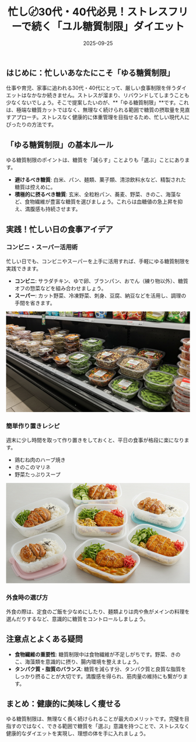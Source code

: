﻿---
title: 忙し〄30代・40代必見！ストレスフリーで続く「ユル糖質制限」ダイエット
date: 2025-09-25
tags: [ダイエット, 糖質制限, 食事, 健康]
category: health
image: /a-blog/article_images/article2/low_carb_meal.png
description: "忙しい30代・40代向けに、ストレスを抑えて続けられる『ゆる糖質制限』の実践方法と外食・作り置きアイデアを紹介します。"
---

## はじめに：忙しいあなたにこそ「ゆる糖質制限」

仕事や育児、家事に追われる30代・40代にとって、厳しい食事制限を伴うダイエットはなかなか続きません。ストレスが溜まり、リバウンドしてしまうことも少なくないでしょう。そこで提案したいのが、**「ゆる糖質制限」**です。これは、極端な糖質カットではなく、無理なく続けられる範囲で糖質の摂取量を見直すアプローチ。ストレスなく健康的に体重管理を目指せるため、忙しい現代人にぴったりの方法です。

## 「ゆる糖質制限」の基本ルール

ゆる糖質制限のポイントは、糖質を「減らす」ことよりも「選ぶ」ことにあります。

* **避けるべき糖質**: 白米、パン、麺類、菓子類、清涼飲料水など、精製された糖質は控えめに。
* **積極的に摂るべき糖質**: 玄米、全粒粉パン、蕎麦、野菜、きのこ、海藻など、食物繊維が豊富な糖質を選びましょう。これらは血糖値の急上昇を抑え、満腹感も持続させます。

## 実践！忙しい日の食事アイデア

### コンビニ・スーパー活用術

忙しい日でも、コンビニやスーパーを上手に活用すれば、手軽にゆる糖質制限を実践できます。

* **コンビニ**: サラダチキン、ゆで卵、ブランパン、おでん（練り物以外）、糖質オフの惣菜などを組み合わせましょう。
* **スーパー**: カット野菜、冷凍野菜、刺身、豆腐、納豆などを活用し、調理の手間を省きます。

![コンビニ活用術のイメージ](/article_images/health/convenience_store_low_carb.png)

### 簡単作り置きレシピ

週末に少し時間を取って作り置きをしておくと、平日の食事が格段に楽になります。

* 鶏むね肉のハーブ焼き
* きのこのマリネ
* 野菜たっぷりスープ

![作り置きのイメージ](/article_images/health/meal_prep.png)

### 外食時の選び方

外食の際は、定食のご飯を少なめにしたり、麺類よりは肉や魚がメインの料理を選んだりするなど、意識的に糖質をコントロールしましょう。

## 注意点とよくある疑問

* **食物繊維の重要性**: 糖質制限中は食物繊維が不足しがちです。野菜、きのこ、海藻類を意識的に摂り、腸内環境を整えましょう。
* **タンパク質・脂質のバランス**: 糖質を減らす分、タンパク質と良質な脂質をしっかり摂ることが大切です。満腹感を得られ、筋肉量の維持にも繋がります。

## まとめ：健康的に美味しく痩せる

ゆる糖質制限は、無理なく長く続けられることが最大のメリットです。完璧を目指すのではなく、できる範囲で糖質を「選ぶ」意識を持つことで、ストレスなく健康的なダイエットを実現し、理想の体を手に入れましょう。
